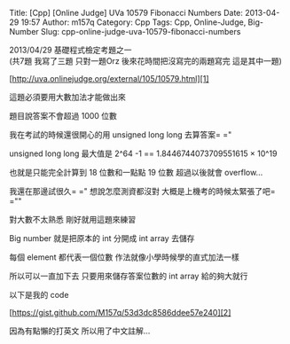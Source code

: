 Title: [Cpp] [Online Judge] UVa 10579 Fibonacci Numbers
Date: 2013-04-29 19:57
Author: m157q
Category: Cpp
Tags: Cpp, Online-Judge, Big-Number
Slug: cpp-online-judge-uva-10579-fibonacci-numbers

2013/04/29 基礎程式檢定考題之一    
(共7題 我寫了三題 只對一題Orz 後來花時間把沒寫完的兩題寫完 這是其中一題)    
    
[http://uva.onlinejudge.org/external/105/10579.html][1]    
  
<!--more-->  
  
這題必須要用大數加法才能做出來    
    
題目說答案不會超過 1000 位數    
    
我在考試的時候還很開心的用 unsigned long long 去算答案= ="    
    
unsigned long long 最大值是 2^64 -1 == 1.8446744073709551615 × 10^19    
    
也就是只能完全計算到 18 位數和一點點 19 位數 超過以後就會 overflow...    
    
我還在那邊試很久= =" 想說怎麼測資都沒對 大概是上機考的時候太緊張了吧= =""    
    
對大數不太熟悉 剛好就用這題來練習    
    
Big number 就是把原本的 int 分開成 int array 去儲存    
    
每個 element 都代表一個位數 作法就像小學時候學的直式加法一樣    
    
所以可以一直加下去 只要用來儲存答案位數的 int array 給的夠大就行    
    
以下是我的 code    
    
[https://gist.github.com/M157q/53d3dc8586ddee57e240][2]    
    
因為有點懶的打英文 所以用了中文註解...    
    
  
  
  
[1]: http://uva.onlinejudge.org/external/105/10579.html  
[2]: https://gist.github.com/M157q/53d3dc8586ddee57e240  
